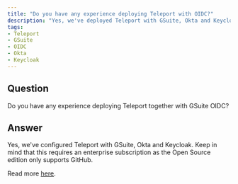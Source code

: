 ```yaml
---
title: "Do you have any experience deploying Teleport with OIDC?"
description: "Yes, we've deployed Teleport with GSuite, Okta and Keycloak integration."
tags:
- Teleport
- GSuite
- OIDC
- Okta
- Keycloak
---
```


## Question

Do you have any experience deploying Teleport together with GSuite OIDC?

## Answer

Yes, we've configured Teleport with GSuite, Okta and Keycloak. Keep in mind that this requires an enterprise subscription as the Open Source edition only supports GitHub.

Read more [here](https://gravitational.com/teleport/docs/oidc/).
